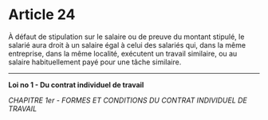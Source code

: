 # Article 24
À défaut de stipulation sur le salaire ou de preuve du montant stipulé, le
salarié aura droit à un salaire égal à celui des salariés qui, dans la même entreprise,
dans la même localité, exécutent un travail similaire, ou au salaire habituellement
payé pour une tâche similaire.
***
**Loi no 1 - Du contrat individuel de travail**

*CHAPITRE 1er - FORMES ET CONDITIONS DU CONTRAT INDIVIDUEL DE TRAVAIL*